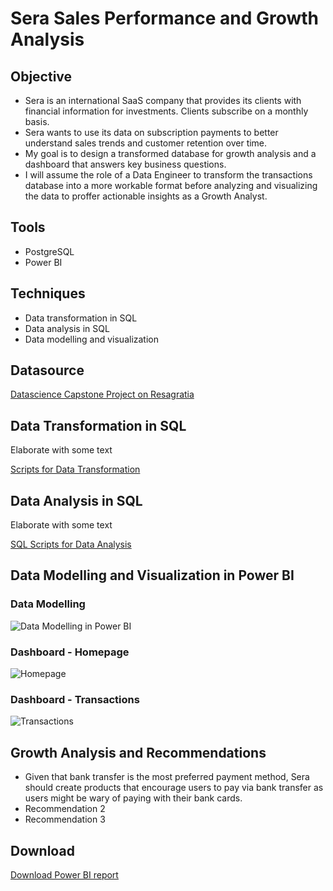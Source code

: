 # Sera Sales Performance and Growth Analysis

## Objective
- Sera is an international SaaS company that provides its clients with financial information for investments. Clients subscribe on a monthly basis.
- Sera wants to use its data on subscription payments to better understand sales trends and customer retention over time. 
- My goal is to design a transformed database for growth analysis and a dashboard that answers key business questions.
- I will assume the role of a Data Engineer to transform the transactions database into a more workable format before analyzing and visualizing the data to proffer actionable insights as a Growth Analyst.

## Tools
- PostgreSQL
- Power BI
  
## Techniques
- Data transformation in SQL
- Data analysis in SQL
- Data modelling and visualization
  
## Datasource
<a href = "https://resagratia.com"> Datascience Capstone Project on Resagratia </a>

## Data Transformation in SQL
Elaborate with some text

<a href = "https://github.com/oluwatobiwilliams/sera-growth-analysis/blob/main/data_transformations.sql"> Scripts for Data Transformation </a>

## Data Analysis in SQL
Elaborate with some text

<a href = "https://github.com/oluwatobiwilliams/sera-growth-analysis/blob/main/data_analysis_sera_payments.sql"> SQL Scripts for Data Analysis </a>

## Data Modelling and Visualization in Power BI
### Data Modelling
![Data Modelling in Power BI](https://github.com/oluwatobiwilliams/sera-growth-analysis/blob/main/assets/sera_sales_dashboard_datamodel.png)

### Dashboard - Homepage
![Homepage](https://github.com/oluwatobiwilliams/sera-growth-analysis/blob/main/assets/sera_sales_dashboard_homepage.png)

### Dashboard - Transactions
![Transactions](https://github.com/oluwatobiwilliams/sera-growth-analysis/blob/main/assets/sera_sales_dashboard_transactions.png)

## Growth Analysis and Recommendations
- Given that bank transfer is the most preferred payment method, Sera should create products that encourage users to pay via bank transfer as users might be wary of paying with their bank cards.
- Recommendation 2
- Recommendation 3

## Download
<a href = "https://github.com/oluwatobiwilliams/sera-growth-analysis/raw/main/assets/Sera%20Sales%20Performance%20Report.pbix"> Download Power BI report </a>
